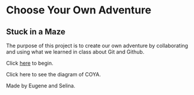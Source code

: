 # Choose Your Own Adventure
## Stuck in a Maze

The purpose of this project is to create our own adventure by collaborating and using what we learned in class about Git and Github.

Click [here](in-the-maze.md) to begin.

Click here to see the diagram of COYA.

Made by Eugene and Selina.
